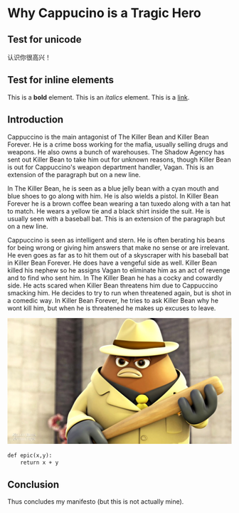 # Why Cappucino is a Tragic Hero #

## Test for unicode ##
认识你很高兴！

## Test for inline elements
This is a **bold** element.
This is an *italics* element.
This is a [link](https://github.com/vvvm23).

## Introduction ## 
Cappuccino is the main antagonist of The Killer Bean and Killer Bean Forever. He is a crime boss working for the mafia, usually selling drugs and weapons. He also owns a bunch of warehouses. The Shadow Agency has sent out Killer Bean to take him out for unknown reasons, though Killer Bean is out for Cappuccino's weapon department handler, Vagan.
This is an extension of the paragraph but on a new line.

In The Killer Bean, he is seen as a blue jelly bean with a cyan mouth and blue shoes to go along with him. He is also wields a pistol. In Killer Bean Forever he is a brown coffee bean wearing a tan tuxedo along with a tan hat to match. He wears a yellow tie and a black shirt inside the suit. He is usually seen with a baseball bat.
This is an extension of the paragraph but on a new line.

Cappuccino is seen as intelligent and stern. He is often berating his beans for being wrong or giving him answers that make no sense or are irrelevant. He even goes as far as to hit them out of a skyscraper with his baseball bat in Killer Bean Forever. He does have a vengeful side as well. Killer Bean killed his nephew so he assigns Vagan to eliminate him as an act of revenge and to find who sent him. In The Killer Bean he has a cocky and cowardly side. He acts scared when Killer Bean threatens him due to Cappuccino smacking him. He decides to try to run when threatened again, but is shot in a comedic way. In Killer Bean Forever, he tries to ask Killer Bean why he wont kill him, but when he is threatened he makes up excuses to leave. 

!["It has become quite apparent to me, that some of you do not value your job." - Cappuccino to his beans.](/imgs/Cappuccino.jpg)

    def epic(x,y):
        return x + y

## Conclusion
Thus concludes my manifesto (but this is not actually mine).
